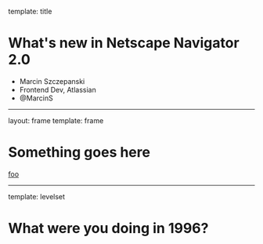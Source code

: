 template: title

# What's new in Netscape Navigator 2.0

* Marcin Szczepanski
* Frontend Dev, Atlassian
* @MarcinS
---
layout: frame
template: frame

# Something goes here

[foo](/todo1.html)

---
template: levelset

# What were you doing in 1996?
